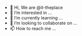 - 👋 Hi, We are @it-theplace
- 👀 I’m interested in ...
- 🌱 I’m currently learning ...
- 💞️ I’m looking to collaborate on ...
- 📫 How to reach me ...

<!---
it-theplace/it-theplace is a ✨ special ✨ repository because its `README.md` (this file) appears on your GitHub profile.
You can click the Preview link to take a look at your changes.
--->
